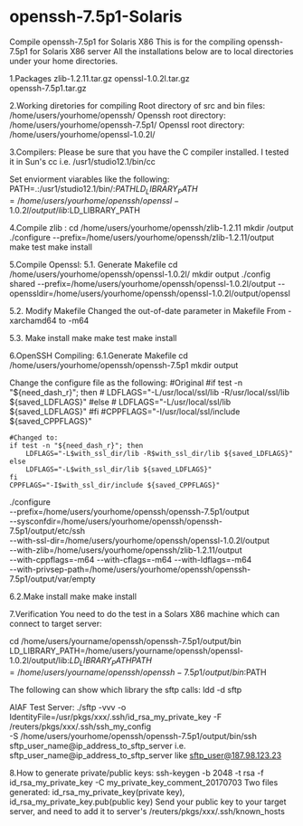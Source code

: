 # openssh-7.5p1-Solaris
Compile openssh-7.5p1 for Solaris X86
This is for the compiling openssh-7.5p1 for Solaris X86 server
All the installations below are to local directories under your home directories.

1.Packages
zlib-1.2.11.tar.gz
openssl-1.0.2l.tar.gz  
openssh-7.5p1.tar.gz   

2.Working diretories for compiling
Root directory of src and bin files: /home/users/yourhome/openssh/
Openssh root directory:  /home/users/yourhome/openssh-7.5p1/
Openssl root directory:  /home/users/yourhome/openssl-1.0.2l/

3.Compilers:
Please be sure that you have the C compiler installed. I tested it in Sun's cc
i.e. /usr1/studio12.1/bin/cc

Set enviorment viarables like the following:
PATH=.:/usr1/studio12.1/bin/:$PATH
LD_LIBRARY_PATH=/home/users/yourhome/openssh/openssl-1.0.2l/output/lib:$LD_LIBRARY_PATH

4.Compile zlib :
cd /home/users/yourhome/openssh/zlib-1.2.11
mkdir /output
./configure --prefix=/home/users/yourhome/openssh/zlib-1.2.11/output
make test
make install 

5.Compile Openssl:
5.1. Generate Makefile
cd /home/users/yourhome/openssh/openssl-1.0.2l/
mkdir output
./config shared --prefix=/home/users/yourhome/openssh/openssl-1.0.2l/output --openssldir=/home/users/yourhome/openssh/openssl-1.0.2l/output/openssl

5.2. Modify Makefile 
Changed the out-of-date parameter in Makefile
From -xarchamd64 to -m64

5.3. Make install
make
make test
make install

6.OpenSSH Compiling:
6.1.Generate Makefile
cd /home/users/yourhome/openssh/openssh-7.5p1
mkdir output

Change the configure file as the following:
    #Original
    #if test -n "${need_dash_r}"; then
    #   LDFLAGS="-L/usr/local/ssl/lib -R/usr/local/ssl/lib ${saved_LDFLAGS}"
    #else
    #   LDFLAGS="-L/usr/local/ssl/lib ${saved_LDFLAGS}"
    #fi
    #CPPFLAGS="-I/usr/local/ssl/include ${saved_CPPFLAGS}"

    #Changed to:
    if test -n "${need_dash_r}"; then
        LDFLAGS="-L$with_ssl_dir/lib -R$with_ssl_dir/lib ${saved_LDFLAGS}"
    else
        LDFLAGS="-L$with_ssl_dir/lib ${saved_LDFLAGS}"
    fi
    CPPFLAGS="-I$with_ssl_dir/include ${saved_CPPFLAGS}"


./configure \
  --prefix=/home/users/yourhome/openssh/openssh-7.5p1/output \
  --sysconfdir=/home/users/yourhome/openssh/openssh-7.5p1/output/etc/ssh \
  --with-ssl-dir=/home/users/yourhome/openssh/openssl-1.0.2l/output \
  --with-zlib=/home/users/yourhome/openssh/zlib-1.2.11/output \
    --with-cppflags=-m64     --with-cflags=-m64 --with-ldflags=-m64 \
	--with-privsep-path=/home/users/yourhome/openssh/openssh-7.5p1/output/var/empty	

6.2.Make install
make
make install

7.Verification
You need to do the test in a Solars X86 machine which can connect to target server:

cd /home/users/yourname/openssh/openssh-7.5p1/output/bin
LD_LIBRARY_PATH=/home/users/yourname/openssh/openssl-1.0.2l/output/lib:$LD_LIBRARY_PATH
PATH=/home/users/yourname/openssh/openssh-7.5p1/output/bin:$PATH

The following can show which library the sftp calls:
ldd -d sftp

AIAF Test Server:
./sftp -vvv -o IdentityFile=/usr/pkgs/xxx/.ssh/id_rsa_my_private_key -F /reuters/pkgs/xxx/.ssh/ssh_my_config \
	-S /home/users/yourhome/openssh/openssh-7.5p1/output/bin/ssh  \
    sftp_user_name@ip_address_to_sftp_server
 i.e. sftp_user_name@ip_address_to_sftp_server  like sftp_user@187.98.123.23
	

8.How to generate private/public keys:
ssh-keygen -b 2048 -t rsa -f id_rsa_my_private_key -C my_private_key_comment_20170703
Two files generated: id_rsa_my_private_key(private key), id_rsa_my_private_key.pub(public key)
Send your public key to your target server, and need to add it to server's  /reuters/pkgs/xxx/.ssh/known_hosts
	
